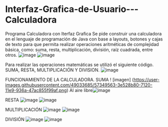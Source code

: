 # Interfaz-Grafica-de-Usuario---Calculadora
Programa Calculadora con Iterfaz Grafica
Se pide construir una calculadora en el lenguaje de programación de Java con base a layouts, botones y cajas de texto para que permita realizar operaciones aritméticas de complejidad básica, como: suma, resta, multiplicación, división, raíz cuadrada, entre otros.
![image](https://user-images.githubusercontent.com/49033685/57349491-ec116a80-711f-11e9-9e8e-f02408f19ce2.png)
![image](https://user-images.githubusercontent.com/49033685/57349505-00edfe00-7120-11e9-9479-f75b928efe30.png)

Para realizar las operaciones matemáticas se utilizó el siguiente código.
SUMA, RESTA, MULTIPLICACIÓN Y DIVISION.
![image](https://user-images.githubusercontent.com/49033685/57349530-16fbbe80-7120-11e9-9ff2-31c8fe3cf46f.png)

FUNCIONAMIENTO DE LA CALCULADORA.
SUMA 
! [imagen] (https://user-images.githubusercontent.com/49033685/57349563-3e528b80-7120-11e9-936a-47ac855f99af.png)
Al aire libre![image](https://user-images.githubusercontent.com/49033685/57349584-54604c00-7120-11e9-8459-6c26b84ac8e9.png)

RESTA 
![image](https://user-images.githubusercontent.com/49033685/57349625-7954bf00-7120-11e9-8cda-0b51ff40c24e.png)
![image](https://user-images.githubusercontent.com/49033685/57349641-8671ae00-7120-11e9-91e3-ee145f32de39.png)

MULTIPLICACIÓN
![image](https://user-images.githubusercontent.com/49033685/57349691-ae611180-7120-11e9-941a-b20ebf7c6784.png)
![image](https://user-images.githubusercontent.com/49033685/57349701-b4ef8900-7120-11e9-82c5-e5c0f0c61b71.png)

DIVISIÓN
![image](https://user-images.githubusercontent.com/49033685/57349724-c9338600-7120-11e9-893a-363d49a4908f.png)
![image](https://user-images.githubusercontent.com/49033685/57349731-cf296700-7120-11e9-8173-c5e2da491470.png)
